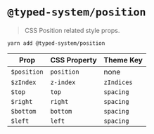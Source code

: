 # `@typed-system/position`

> CSS Position related style props.

`yarn add @typed-system/position`

| Prop        | CSS Property | Theme Key  |
| ----------- | ------------ | ---------- |
| `$position` | `position`   | none       |
| `$zIndex`   | `z-index`    | `zIndices` |
| `$top`      | `top`        | `spacing`  |
| `$right`    | `right`      | `spacing`  |
| `$bottom`   | `bottom`     | `spacing`  |
| `$left`     | `left`       | `spacing`  |

